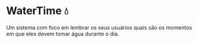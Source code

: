 # WaterTime 💧
Um sistema com foco em lembrar os seus usuários quais são os momentos em que eles devem tomar água durante o dia.
